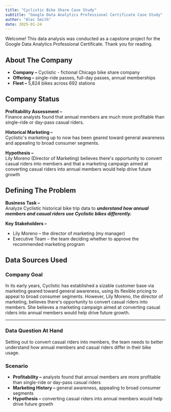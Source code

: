 ```yaml
---
title: "Cyclistic Bike Share Case Study"
subtitle: "Google Data Analytics Professional Certificate Case Study"
author: "Alec Smith"
date: 2025-01-24
---
```


Welcome! This data analysis was conducted as a capstone project for the Google Data Analytics Professional Certificate. Thank you for reading. <br />
  
## **About The Company**

- **Company –** Cyclistic - fictional Chicago bike share company
- **Offering –** single-ride passes, full-day passes, annual memberships
- **Fleet –** 5,824 bikes across 692 stations <br />

## **Company Status**

**Profitability Assessment –** <br />
Finance analysts found that annual members are much more profitable than single-ride or day-pass casual riders. 

**Historical Marketing –** <br />
Cyclistic's marketing up to now has been geared toward general awareness and appealing to broad consumer segments.

**Hypothesis –** <br />
Lily Moreno (Director of Marketing) believes there's opportunity to convert casual riders into members and that a marketing campaign aimed at converting casual riders into annual members would help drive future growth <br />

## **Defining The Problem**

**Business Task –** <br /> 
Analyze Cyclistic historical bike trip data to **_understand how annual members and casual riders use Cyclistic bikes differently._**

**Key Stakeholders –** <br />
- Lily Moreno – the director of marketing (my manager)
- Executive Team – the team deciding whether to approve the recommended marketing program


## **Data Sources Used**





### Company Goal

In its early years, Cyclistic has established a sizable customer base via marketing geared toward general awareness, using its flexible pricing to appeal to broad consumer segments. However, Lily Moreno, the director of marketing, believes there's opportunity to convert casual riders into members. She believes a marketing campaign aimed at converting casual riders into annual members would help drive future growth.

--- 

### Data Question At Hand

Setting out to convert casual riders into members, the team needs to better understand how annual members and casual riders differ in their bike usage.


### Scenario

- **Profitability –** analysts found that annual members are more profitable than single-ride or day-pass casual riders 
- **Marketing History –** general awareness, appealing to broad consumer segments
- **Hypothesis –** converting casual riders into annual members would help drive future growth  <br />  
